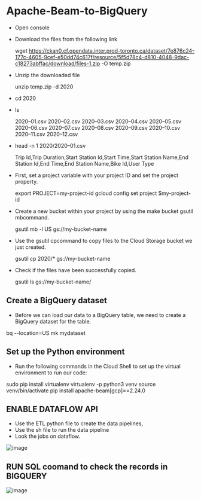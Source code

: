# Apache-Beam-to-BigQuery
- Open console
- Download the files from the following link

  wget https://ckan0.cf.opendata.inter.prod-toronto.ca/dataset/7e876c24-177c-4605-9cef-e50dd74c617f/resource/5f5d78c4-d810-4048-9dac-c18273abffac/download/files-1.zip -O temp.zip
- Unzip the downloaded file

  unzip temp.zip -d 2020
- cd 2020
- ls

  2020–01.csv 2020–02.csv 2020–03.csv 2020–04.csv 2020–05.csv 2020–06.csv 2020–07.csv 2020–08.csv 2020–09.csv 2020–10.csv 2020–11.csv 2020–12.csv
  
 - head -n 1 2020/2020–01.csv

   Trip Id,Trip Duration,Start Station Id,Start Time,Start Station Name,End Station Id,End Time,End Station Name,Bike Id,User Type
   
 -  First, set a project variable with your project ID and set the project property.
    
    export PROJECT=my-project-id
    gcloud config set project $my-project-id
    
-  Create a new bucket within your project by using the make bucket gsutil mbcommand.

   gsutil mb -l US gs://my-bucket-name
   
-  Use the gsutil cpcommand to copy files to the Cloud Storage bucket we just created.

   gsutil cp 2020/* gs://my-bucket-name
   
-  Check if the files have been successfully copied.

   gsutil ls gs://my-bucket-name/
   
## Create a BigQuery dataset

-  Before we can load our data to a BigQuery table, we need to create a BigQuery dataset for the table.

bq --location=US mk mydataset

## Set up the Python environment
-  Run the following commands in the Cloud Shell to set up the virtual environment to run our code:

sudo pip install virtualenv 
virtualenv -p python3 venv 
source venv/bin/activate 
pip install apache-beam[gcp]==2.24.0

## ENABLE DATAFLOW API
-  Use the ETL python file to create the data pipelines,
-  Use the sh file to run the data pipeline
-  Look the jobs on dataflow.

![image](https://user-images.githubusercontent.com/37599615/128926200-eafe3b80-6ed4-479b-a7e1-52571bfb5232.png)


## RUN SQL coomand to check the records in BIGQUERY

![image](https://user-images.githubusercontent.com/37599615/128926844-55b3f6cc-833d-4a59-a0b1-ad6ae836c15f.png)



